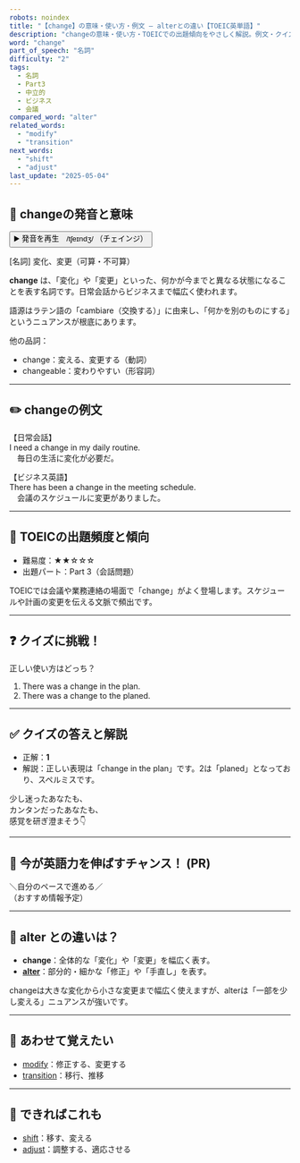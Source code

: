 ```yaml
---
robots: noindex
title: "【change】の意味・使い方・例文 ― alterとの違い【TOEIC英単語】"
description: "changeの意味・使い方・TOEICでの出題傾向をやさしく解説。例文・クイズ付きでalterとの違いもわかりやすく学べます。"
word: "change"
part_of_speech: "名詞"
difficulty: "2"
tags:
  - 名詞
  - Part3
  - 中立的
  - ビジネス
  - 会議
compared_word: "alter"
related_words:
  - "modify"
  - "transition"
next_words:
  - "shift"
  - "adjust"
last_update: "2025-05-04"
---
```


## 🔰 changeの発音と意味

<button class="play-audio" onclick="playTTS('change')">
  <span class="play-audio-main">
    ▶️ 発音を再生　/tʃeɪndʒ/
  </span>
  <span class="play-audio-sub">
    （チェインジ）
  </span>
</button>

[名詞] 変化、変更（可算・不可算）

**change** は、「変化」や「変更」といった、何かが今までと異なる状態になることを表す名詞です。日常会話からビジネスまで幅広く使われます。

語源はラテン語の「cambiare（交換する）」に由来し、「何かを別のものにする」というニュアンスが根底にあります。

他の品詞：  
- change：変える、変更する（動詞）
- changeable：変わりやすい（形容詞）

---

## ✏️ changeの例文

【日常会話】  
I need a change in my daily routine.  
　毎日の生活に変化が必要だ。

【ビジネス英語】  
There has been a change in the meeting schedule.  
　会議のスケジュールに変更がありました。

---

## 🎯 TOEICの出題頻度と傾向

- 難易度：★★☆☆☆
- 出題パート：Part 3（会話問題）

TOEICでは会議や業務連絡の場面で「change」がよく登場します。スケジュールや計画の変更を伝える文脈で頻出です。

---

## ❓ クイズに挑戦！

正しい使い方はどっち？

1. There was a change in the plan.  
2. There was a change to the planed.

---

## ✅ クイズの答えと解説

- 正解：**1**
- 解説：正しい表現は「change in the plan」です。2は「planed」となっており、スペルミスです。

少し迷ったあなたも、  
カンタンだったあなたも、  
感覚を研ぎ澄まそう👇️

---

## 🚀 今が英語力を伸ばすチャンス！ (PR)

<div class="info-center">
＼自分のペースで進める／<br>  
（おすすめ情報予定）
</div>

---

## 🤔  alter との違いは？

- **change**：全体的な「変化」や「変更」を幅広く表す。
- **[alter](/alter)**：部分的・細かな「修正」や「手直し」を表す。

changeは大きな変化から小さな変更まで幅広く使えますが、alterは「一部を少し変える」ニュアンスが強いです。

---

## 🧩 あわせて覚えたい

- [modify](/modify)：修正する、変更する
- [transition](/transition)：移行、推移

---

## 📖 できればこれも

- [shift](/shift)：移す、変える
- [adjust](/adjust)：調整する、適応させる

<!-- cvid: aid39_bid43 -->
